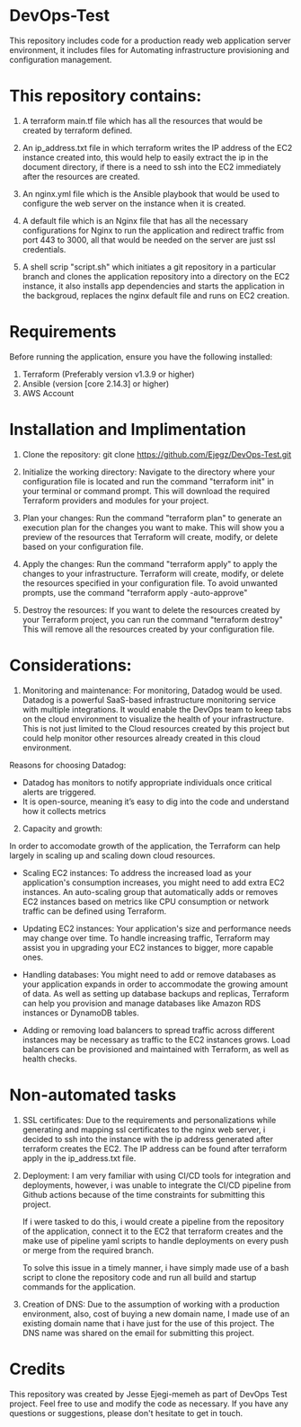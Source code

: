 # DevOps-Test
This repository includes code for a production ready web application server environment, it includes files for Automating infrastructure provisioning and configuration management.

# This repository contains:
1. A terraform main.tf file which has all the resources that would be created by terraform defined.

2. An ip_address.txt file in which terraform writes the IP address of the EC2 instance created into, this would help to easily extract the ip in the document directory, if there is a need to ssh into the EC2 immediately after the resources are created.

3. An nginx.yml file which is the Ansible playbook that would be used to configure the web server on the instance when it is created.

4. A default file which is an Nginx file that has all the necessary configurations for Nginx to run the application and redirect traffic from port 443 to  3000, all that would be needed on the server are just ssl credentials.

5. A shell scrip "script.sh" which initiates a git repository in a particular branch and clones the application repository into a directory on the EC2 instance, it also installs app dependencies and starts the application in the backgroud, replaces the nginx default file and runs on EC2 creation. 

# Requirements
Before running the application, ensure you have the following installed:

1. Terraform (Preferably version  v1.3.9 or higher)
2. Ansible (version [core 2.14.3] or higher)
3. AWS Account

# Installation and Implimentation
1. Clone the repository:
        git clone https://github.com/Ejegz/DevOps-Test.git

2. Initialize the working directory: 
        Navigate to the directory where your configuration file is located and run the command 
                                              "terraform init" 
in your terminal or command prompt. This will download the required Terraform providers and modules for your project.

3. Plan your changes: 
        Run the command 
                        "terraform plan" 
        to generate an execution plan for the changes you want to make. This will show you a preview of the resources that Terraform will create, modify, or delete based on your configuration file.

4. Apply the changes: 
        Run the command 
                        "terraform apply"
 to apply the changes to your infrastructure. Terraform will create, modify, or delete the resources specified in your configuration file.
        To avoid unwanted prompts, use the command
                        "terraform apply -auto-approve"

5. Destroy the resources: 
        If you want to delete the resources created by your Terraform project, you can run the command 
                        "terraform destroy"
This will remove all the resources created by your configuration file.


# Considerations:

1. Monitoring and maintenance:
For monitoring, Datadog would be used. 
Datadog is a powerful SaaS-based infrastructure monitoring service with multiple integrations. It would enable the DevOps team to keep tabs on the cloud environment to visualize the health of your infrastructure. This is not just limited to the Cloud resources created by this project but could help monitor other resources already created in this cloud environment.

Reasons for choosing Datadog:

* Datadog has monitors to notify appropriate individuals once critical alerts are triggered.
* It is open-source, meaning it’s easy to dig into the code and understand how it collects metrics

2. Capacity and growth:

In order to accomodate growth of the application, the Terraform can help largely in scaling up and scaling down cloud resources.

* Scaling EC2 instances: To address the increased load as your application's consumption increases, you might need to add extra EC2 instances. An auto-scaling group that automatically adds or removes EC2 instances based on metrics like CPU consumption or network traffic can be defined using Terraform.

* Updating EC2 instances: Your application's size and performance needs may change over time. To handle increasing traffic, Terraform may assist you in upgrading your EC2 instances to bigger, more capable ones.

* Handling databases: You might need to add or remove databases as your application expands in order to accommodate the growing amount of data. As well as setting up database backups and replicas, Terraform can help you provision and manage databases like Amazon RDS instances or DynamoDB tables.

* Adding or removing load balancers to spread traffic across different instances may be necessary as traffic to the EC2 instances grows. Load balancers can be provisioned and maintained with Terraform, as well as health checks.

# Non-automated tasks

1. SSL certificates: Due to the requirements and personalizations while generating and mapping ssl certificates to the nginx web server, i decided to ssh into the instance with the ip address generated after terraform creates the EC2. The IP address can be found after terraform apply in the ip_address.txt file.

2. Deployment: I am very familiar with using CI/CD tools for integration and deployments, however, i was unable to integrate the CI/CD pipeline from Github    actions because of the time constraints for submitting this project. 

   If i were tasked to do this, i would create a pipeline from the repository of the application, connect it to the EC2 that terraform creates and the make use of pipeline yaml scripts to handle deployments on every push or merge from the required branch.

   To solve this issue in a timely manner, i have simply made use of a bash script to clone the repository code and run all build and startup commands for the application.

3. Creation of DNS: Due to the assumption of working with a production environment, also, cost of buying a new domain name, I made use of an existing domain name that i have just for the use of this project. The DNS name was shared on the email for submitting this project.

# Credits 

This repository was created by Jesse Ejegi-memeh as part of DevOps Test project. Feel free to use and modify the code as necessary. If you have any questions or suggestions, please don't hesitate to get in touch.

